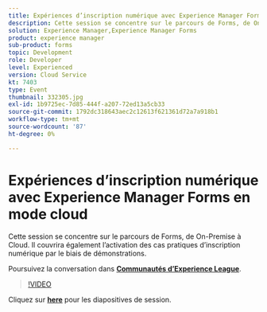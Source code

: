 ```yaml
---
title: Expériences d’inscription numérique avec Experience Manager Forms en mode cloud
description: Cette session se concentre sur le parcours de Forms, de On-Premise à Cloud. Il couvrira également l’activation des cas pratiques d’inscription numérique par le biais de démonstrations.
solution: Experience Manager,Experience Manager Forms
product: experience manager
sub-product: forms
topic: Development
role: Developer
level: Experienced
version: Cloud Service
kt: 7403
type: Event
thumbnail: 332305.jpg
exl-id: 1b9725ec-7d85-444f-a207-72ed13a5cb33
source-git-commit: 1792dc318643aec2c12613f621361d72a7a918b1
workflow-type: tm+mt
source-wordcount: '87'
ht-degree: 0%

---
```


# Expériences d’inscription numérique avec Experience Manager Forms en mode cloud

Cette session se concentre sur le parcours de Forms, de On-Premise à Cloud. Il couvrira également l’activation des cas pratiques d’inscription numérique par le biais de démonstrations.

Poursuivez la conversation dans **[Communautés d’Experience League](https://adobe.ly/36Yd3v6)**.

>[!VIDEO](https://video.tv.adobe.com/v/332305/?quality=12&learn=on&hidetitle=true)

Cliquez sur **[here](/help/adobe-developers-live/assets/digital-enrollment-aem-forms-cloud.pdf)** pour les diapositives de session.
